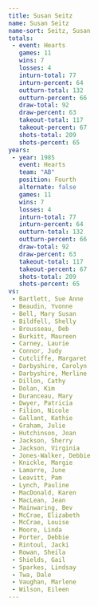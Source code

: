 ```yaml
---
title: Susan Seitz
name: Susan Seitz
name-sort: Seitz, Susan
totals:
 - event: Hearts
   games: 11
   wins: 7
   losses: 4
   inturn-total: 77
   inturn-percent: 64
   outturn-total: 132
   outturn-percent: 66
   draw-total: 92
   draw-percent: 63
   takeout-total: 117
   takeout-percent: 67
   shots-total: 209
   shots-percent: 65
years:
 - year: 1985
   event: Hearts
   team: "AB"
   position: Fourth
   alternate: false
   games: 11
   wins: 7
   losses: 4
   inturn-total: 77
   inturn-percent: 64
   outturn-total: 132
   outturn-percent: 66
   draw-total: 92
   draw-percent: 63
   takeout-total: 117
   takeout-percent: 67
   shots-total: 209
   shots-percent: 65
vs:
 - Bartlett, Sue Anne
 - Beaudin, Yvonne
 - Bell, Mary Susan
 - Bildfell, Shelly
 - Brousseau, Deb
 - Burkitt, Maureen
 - Carney, Laurie
 - Connor, Judy
 - Cutcliffe, Margaret
 - Darbyshire, Carolyn
 - Darbyshire, Merline
 - Dillon, Cathy
 - Dolan, Kim
 - Duranceau, Mary
 - Dwyer, Patricia
 - Filion, Nicole
 - Gallant, Kathie
 - Graham, Julie
 - Hutchinson, Joan
 - Jackson, Sherry
 - Jackson, Virginia
 - Jones-Walker, Debbie
 - Knickle, Margie
 - Lamarre, June
 - Leavitt, Pam
 - Lynch, Pauline
 - MacDonald, Karen
 - MacLean, Jean
 - Mainwaring, Bev
 - McCrae, Elizabeth
 - McCrae, Louise
 - Moore, Linda
 - Porter, Debbie
 - Rintoul, Jacki
 - Rowan, Sheila
 - Shields, Gail
 - Sparkes, Lindsay
 - Twa, Dale
 - Vaughan, Marlene
 - Wilson, Eileen
---
```

